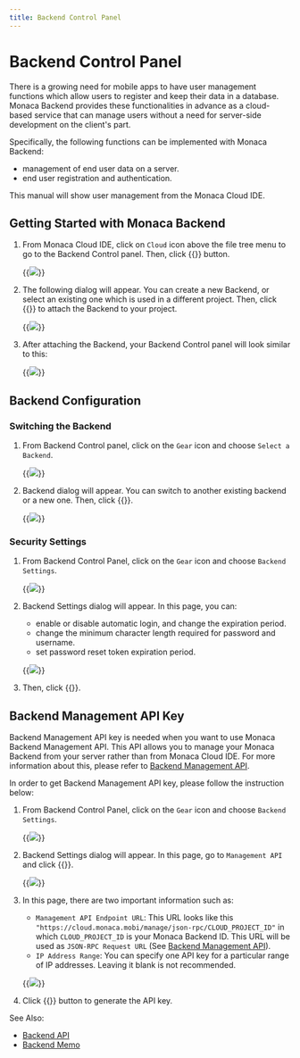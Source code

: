 ```yaml
---
title: Backend Control Panel
---
```


# Backend Control Panel

There is a growing need for mobile apps to have user management
functions which allow users to register and keep their data in a
database. Monaca Backend provides these functionalities in advance as a
cloud-based service that can manage users without a need for server-side
development on the client's part.

Specifically, the following functions can be implemented with Monaca
Backend:

-   management of end user data on a server.
-   end user registration and authentication.

This manual will show user management from the Monaca Cloud IDE.

## <a name="backend-control-panel-getting-started"></a> Getting Started with Monaca Backend

1.  From Monaca Cloud IDE, click on `Cloud` icon above the file tree menu
    to go to the Backend Control panel. Then, click {{<guilabel name="Start Using Backend">}} button.

    {{<img src="/images/backend/control_panel/1.png">}}

2.  The following dialog will appear. You can create a new Backend, or
    select an existing one which is used in a different project. Then,
    click {{<guilabel name="Apply">}} to attach the Backend to your project.

    {{<img src="/images/backend/control_panel/2.png">}}

3.  After attaching the Backend, your Backend Control panel will look
    similar to this:

    {{<img src="/images/backend/control_panel/3.png">}}

## Backend Configuration

### Switching the Backend

1.  From Backend Control panel, click on the `Gear` icon and choose `Select a Backend`.

    {{<img src="/images/backend/control_panel/25.png">}}

2.  Backend dialog will appear. You can switch to another existing
    backend or a new one. Then, click {{<guilabel name="Apply">}}.

    {{<img src="/images/backend/control_panel/26.png">}}

### Security Settings

1.  From Backend Control Panel, click on the `Gear` icon and choose `Backend Settings`.

    {{<img src="/images/backend/control_panel/27.png">}}

2.  Backend Settings dialog will appear. In this page, you can:

    -   enable or disable automatic login, and change the expiration period.
    -   change the minimum character length required for password and username.
    -   set password reset token expiration period.

    {{<img src="/images/backend/control_panel/28.png">}}

3.  Then, click {{<guilabel name="Apply">}}.

## Backend Management API Key

Backend Management API key is needed when you want to use Monaca Backend
Management API. This API allows you to manage your Monaca Backend from
your server rather than from Monaca Cloud IDE. For more information
about this, please refer to [Backend Management API](/en/reference/monaca_api/cloud_management).

In order to get Backend Management API key, please follow the
instruction below:

1.  From Backend Control Panel, click on the `Gear` icon and choose `Backend Settings`.

    {{<img src="/images/backend/control_panel/29.png">}}

2.  Backend Settings dialog will appear. In this page, go to
    `Management API` and click {{<guilabel name="Enable">}}.

    {{<img src="/images/backend/control_panel/30.png">}}

3.  In this page, there are two important information such as:

    -   `Management API Endpoint URL`: This URL looks like this `"https://cloud.monaca.mobi/manage/json-rpc/CLOUD_PROJECT_ID"` in which `CLOUD_PROJECT_ID` is your Monaca Backend ID. This URL will be used as `JSON-RPC Request URL` (See [Backend Management API](/en/reference/monaca_api/cloud_management)).
    -   `IP Address Range`: You can specify one API key for a particular range of IP addresses. Leaving it blank is not recommended.

    {{<img src="/images/backend/control_panel/31.png">}}

4.  Click {{<guilabel name="Create">}} button to generate the API key.

See Also:

- [Backend API](/en/reference/monaca_api/cloud)
- [Backend Memo](/en/sampleapp/samples/backend_memo)